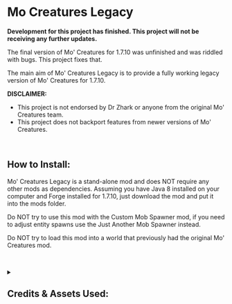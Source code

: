# Mo Creatures Legacy
<strong> Development for this project has finished. This project will not be receiving any further updates. </strong>

The final version of Mo' Creatures for 1.7.10 was unfinished and was riddled with bugs. This project fixes that.

The main aim of Mo' Creatures Legacy is to provide a fully working legacy version of Mo' Creatures for 1.7.10.



<strong> DISCLAIMER: </strong>
* This project is not endorsed by Dr Zhark or anyone from the original Mo' Creatures team.
* This project does not backport features from newer versions of Mo' Creatures.
 

 
## How to Install:
Mo' Creatures Legacy is a stand-alone mod and does NOT require any other mods as dependencies.
Assuming you have Java 8 installed on your computer and Forge installed for 1.7.10, just download the mod and put it into the mods folder. 

Do NOT try to use this mod with the Custom Mob Spawner mod, if you need to adjust entity spawns use the Just Another Mob Spawner instead.

Do NOT try to load this mod into a world that previously had the original Mo' Creatures mod.

 


<details>
<summary><h2>Credits & Assets Used:</h2></summary>
<strong>DrZhark, Bloodshot, BlockDaddy and remaining Original Mo' Creatures contributers </strong> - This project is a modified version of DrZhark's Mo' Creatures Mod v6.3.1 for Minecraft 1.7.10 and is licensed under the "GNU General Public License v3.0 and Further Conditions" custom license which satisfies the GNU General Public License Version 3 as per the conditions of the original project's license. DrZhark's Mo' Creatures Mod Original Forum Post:  http://www.minecraftforum.net/viewtopic.php?f=25&t=86929
<br><br>

<strong> crazyspacekid </strong> - Entity textures were overhauled with the application of modified textures from the Mo' Creatures 16x texture pack. This asset was used with permission from the owner and proof of permission can be found inside the assets folder of the mod jar archive as an image file. All changes to original 16x textures have been documented in the "Rozmirs modifications to Mo Creature 16x Textures" text file inside the assets folder of the jar archive. Curseforge Project Link: https://www.curseforge.com/minecraft/texture-packs/mo-creatures-16x
<br><br>
 
<strong> Azanor </strong>  - Thaumcraft 4.2.2 API was used as a library under the MIT License to add Thaumcraft aspects to mod content.
<br><br>

<strong> WildBamaBoy </strong> - The horse achievement icon textures were directly based of the Cooconed Horse item texture from the Spider Queen mod. This asset was used under the Public Domain license through the condition of section 8 of the MCA Minecraft Mod License v1.1.1 ("In the event that no public declaration of the mod’s end-of-life is made within 1 year after the previous update, announcement regarding status, or official statement from an author, the mod is released into the public domain."). Additionally, all the skins for the Minecraft Comes Alive Witchery werewolf villager forms were sourced from the Minecraft Comes Alive mod, the use of these assets are satisfied through the application of the "GNU General Public License v3.0 and Further Conditions" custom license which satisfies the GNU General Public License Version 3 of the Minecraft Comes Alive mod.
<br><br>
 
<strong> ganymedes01 </strong> - Code for proper damaging and item dropping for kitty litter box, kitty bed, and fish bowl was sourced from EntityArmourStand.class from the etfuturum mod. This asset was used under the Public Domain license.
<br><br>

<strong> Thornack </strong> - Provided the code for replacing the Witchery player wolf and player werewolf models with the Mo Creatures dire wolf and werewolf models (https://forums.minecraftforge.net/topic/28566-1710-how-to-change-player-model-and-texture/).
<br><br>
 
<strong> TheAetherTeam </strong> - The AchievementsAether.class and Aether.class code from the 1.7.10 Aether Mod helped me understand how to add an achievements class that is separate to the main mod class file. This asset was used under the GNU Lesser General Public License v3.0 through the custom license condition of The Aether mod "The source code of The Aether mod for Minecraft 1.7+ is under the LGPL v3.0 license".TheAetherTeam - The AchievementsAether.class and Aether.class code from the 1.7.10 Aether Mod helped me understand how to add an achievements class that is separate to the main mod class file. This asset was used under the GNU Lesser General Public License v3.0 through the custom license condition of The Aether mod "The source code of The Aether mod for Minecraft 1.7+ is under the LGPL v3.0 license".The different custom license of this project is permitted under the GNU Lesser General Public License v3.0 from the following sections:

	GNU Lesser General Public License v3.0 - Section 0:
		   "..."The Library" refers to a covered work governed by this License",
		   "A “Combined Work” is a work produced by combining or linking an Application with the Library"

	GNU Lesser General Public License v3.0 - Section 4:
		"You may convey a Combined Work under terms of your choice" provided that:
			- Private modifications are allowed.
 		     	- Notice is given that the Library is used
		      	- A copy of the GNU Lesser Public License is provided along with a copy of the GNU General Public License.
 		     	- Access is provided to the source code of the Library.


A copy of the GNU Lesser General Public License (1.7.10 Aether Source Code License) can be found in the "Negligable Licenses" folder inside the assets folder of the mod jar archive. 

A copy of the GNU General Public license can be found inside the assets folder of the mod jar archive.

The source code for the 1.7.10 Aether mod can be found here: https://github.com/The-Aether-Team/The-Aether-Archived/tree/1.7.10
 
<br><br><br>  
 
 <h3> Sounds Files: </h3>
 
 <strong> Mike Koenig </strong> - Kitty using Litter box sound was sourced from: https://soundbible.com/313-Dig-In-A-Cat-Litter-Box.html. This was used under the CC BY 3.0 DEED Attribution 3.0 Unported license. A different license for this project as a whole is acceptable under section 4a "this does not require the Collection apart from the Work itself to be made subject to the terms of this License".
 
 <strong> Fesliyan Studios </strong> - Rattle Snake Rattle sound effects were sourced from https://www.fesliyanstudios.com/royalty-free-sound-effects-download/rattlesnake-281 This was used under the Fesliyan Studios Sound Effects Policy license (see "Negligable Licenses" folder inside the assets folder of the mod jar archive ).
 
  
 
The following assets were used under the Unlicense license:
 
 Panda Cub Grunt:
 
 - https://quicksounds.com/sound/2742/panda-bear-bark-1
 - https://quicksounds.com/sound/2743/panda-bear-bark-2
 
 
 Panda Cub Hurt & Death: https://www.youtube.com/watch?v=YRmGZIENeq4&ab_channel=audiofreeHD 
 
 Panda Cub Hurt: https://www.youtube.com/watch?v=AyY70jPsZcc&ab_channel=nosoundeffects
 
 
 Panda Adult Grunt: https://www.youtube.com/watch?v=4TANecQTYPY&ab_channel=SFX-SoundEffectsForContentCreators
 
 
 Panda Adult Hurt and Death: https://www.youtube.com/watch?v=i5Y_8s6qDdk&ab_channel=FreeSoundEffect


<br><br><br>

 <h3> Language File Translations: </h3>
	Omgise - Chinese (Simplified) (zh_CN.lang)
	<br><br>
 	Hudhand - Russian (ru_RU.lang)
  
<br><br><br>

<h3> Beta Testers Who Helped Solve Major Bugs: </h3>
	Omgise
 	<br><br>
	quentin452
 	<br><br>
	brandyyn
 	<br><br>
	yoruki_167
  
<br><br><br>
 
 ===========================================================================
  <h3> Original Mo'Creatures Contributor Credits </h3>
 
 
 - Kent C Jensen (BlockDaddy) for his amazing Ogres and fish textures. And for his incredible help with ostriches and fish bowls. He is the main force behind the horse overhaul and did all of the textures and art, as well as many of the ideas for the new horses. He has also been helping with the remodelling and retexturing. Most models and textures on this mod have been done by Kent.
 - blood (Bloodshot    AKA     bloodmc)  for his invaluable help with updating to 1.8.1 and Mo'Creatures SMP, and maintaning the SMP code on MoCreatures 4.2.0
 - ScottKillen for his help with the Extrabiomes XL
 - AtomicStryker for the SMP port for Minecraft 1.2.5
 - Cojomax for his help with adding the sounds without audiomod
 - Freakstricth for his help with the Forge sprites.
 - Resuke for his sprites
 - Vaprtek, for his awesome Horse Model.
 - Dorino1 quack sounds plus painterly pack's duck texture.
 - Macaque for his boar textures.
 - KodaichiZero for his Bunnies!
 - Rondaround: fox idea, AI, sounds and texture
 - _303 and Risugami for their help with ModLoader and AudioMod
 - Corosus for pointing some optimization changes in the code
 - charle88 for shark's model inspiration
 - cdrumer11 for his help with the pink and white dolphin skins

 ===========================================================================

<br><br><br>

## Use of anatawa12's Fork of ForgeGradle 1.2 within Project:
The source code of this project uses anatawa12's fork of ForgeGradle 1.2 as a library under the GNU Lesser General Public License v2.1 (https://choosealicense.com/licenses/lgpl-2.1/).
 

Compiled versions of this mod are permitted under section 5 of the original license, "A program that contains no derivative of any portion of the Library, but is designed to work with the Library by being compiled or linked with it, is called a "work that uses the Library". Such a work...is not a derivative work of the Library"; consequently the conditions of the original license do not apply to the work.


The source code of this mod is permitted under section 6 of the original license, "you may also combine or link a "work that uses the Library" with the Library to produce a work containing portions of the Library, and distribute that work under terms of your choice" provided that:
* Private modifications are allowed.
* Notice is given that the Library is used and a copy of it's original license is provided.
* Access is provided to the source code of the Library.


The source code for anatawa12's fork of ForgeGradle 1.2 can be found here: https://github.com/anatawa12/ForgeGradle-1.2

</details>
